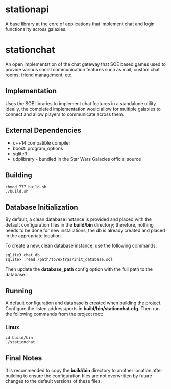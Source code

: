 # stationapi

A base library at the core of applications that implement chat and login functionality across galaxies.

# stationchat

An open implementation of the chat gateway that SOE based games used to provide various social communication features such as mail, custom chat rooms, friend management, etc.

## Implementation ##

Uses the SOE libraries to implement chat features in a standalone utility. Ideally, the completed implementation would allow for multiple galaxies to connect and allow players to communicate across them.

## External Dependencies ##

* c++14 compatible compiler
* boost::program_options
* sqlite3
* udplibrary - bundled in the Star Wars Galaxies official source

## Building ##

    chmod 777 build.sh
    ./build.sh

## Database Initialization ##

By default, a clean database instance is provided and placed with the default configuration files in the **build/bin** directory; therefore, nothing needs to be done for new installations, the db is already created and placed in the appropriate location.

To create a new, clean database instance, use the following commands:

    sqlite3 chat.db
    sqlite> .read /path/to/extras/init_database.sql

Then update the **database_path** config option with the full path to the database.

## Running ##

A default configuration and database is created when building the project. Configure the listen address/ports in **build/bin/stationchat.cfg**. Then run the following commands from the project root:

### Linux ###

    cd build/bin
    ./stationchat

## Final Notes ##

It is recommended to copy the **build/bin** directory to another location after building to ensure the configuration files are not overwritten by future changes to the default versions of these files.
